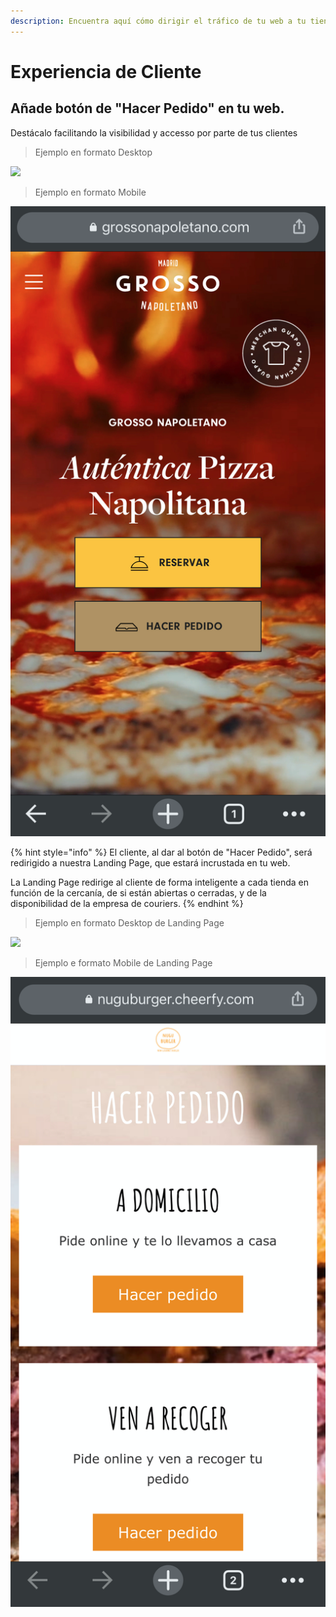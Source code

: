 ```yaml
---
description: Encuentra aquí cómo dirigir el tráfico de tu web a tu tienda online.
---
```


# Experiencia de Cliente

## Añade botón de "Hacer Pedido" en tu web.

Destácalo facilitando la visibilidad y accesso por parte de tus clientes

> Ejemplo en formato Desktop

![](../.gitbook/assets/image.png)

> Ejemplo en formato Mobile

![](../.gitbook/assets/image%20%288%29.png)

{% hint style="info" %}
El cliente, al dar al botón de "Hacer Pedido", será redirigido a nuestra Landing Page, que estará incrustada en tu web.

La Landing Page redirige al cliente de forma inteligente a cada tienda en función de la cercanía, de si están abiertas o cerradas, y de la disponibilidad de la empresa de couriers.
{% endhint %}

> Ejemplo en formato Desktop de Landing Page

![](../.gitbook/assets/image%20%284%29.png)

> Ejemplo e formato Mobile de Landing Page

![](../.gitbook/assets/image%20%283%29.png)

